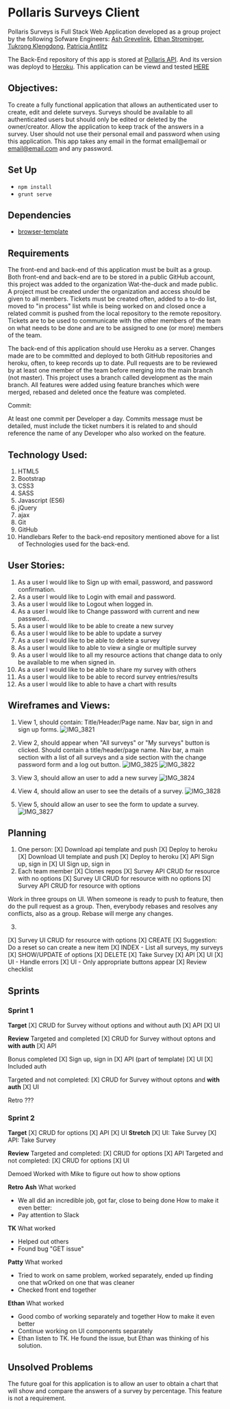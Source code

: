 # Pollaris Surveys Client

  Pollaris Surveys is Full Stack Web Application developed as a group project by the following Sofware Engineers:
  [Ash Grevelink](https://github.com/hashbangash),
  [Ethan Strominger](https://github.com/etahnstrominger),
  [Tukrong Klengdong](https://github.com/tukrong),
  [Patricia Antlitz](https://github.com/patybn3)

The Back-End repository of this app is stored at [Pollaris API](https://github.com/wat-the-duck/pollaris-surveys-api).
And its version was deployd to [Heroku](https://mighty-retreat-69793.herokuapp.com/).
This application can be viewd and tested [HERE](https://wat-the-duck.github.io/pollaris-surveys-client/)

## Objectives:

To create a fully functional application that allows an authenticated user to create, edit and delete surveys. Surveys should be available to all authenticated users but should only be edited or deleted by the owner/creator. Allow the application to keep track of the answers in a survey. User should not use their personal email and password when using this application. This app takes any email in the format email@email or email@email.com and any password.

## Set Up
- `npm install`
- `grunt serve`

## Dependencies
- [browser-template](https://git.generalassemb.ly/ga-wdi-boston/browser-template)

## Requirements

The front-end and back-end of this application must be built as a group. Both front-end and back-end are to be stored in a public GitHub account, this project was added to the organization Wat-the-duck and made public. A project must be created under the organization and access should be given to all members. Tickets must be created often, added to a to-do list, moved to "in process" list while is being worked on and closed once a related commit is pushed from the local repository to the remote repository. Tickets are to be used to communicate with the other members of the team on what needs to be done and are to be assigned to one (or more) members of the team.

The back-end of this application should use Heroku as a server. Changes made are to be committed and deployed to both GitHub repositories and heroku, often, to keep records up to date. Pull requests are to be reviewed by at least one member of the team before merging into the main branch (not master). This project uses a branch called development as the main branch. All features were added using feature branches which were merged, rebased and deleted once the feature was completed.

Commit:

At least one commit per Developer a day. Commits message must be detailed, must include the ticket numbers it is related to and should reference the name of any Developer who also worked on the feature.

## Technology Used:

1. HTML5
2. Bootstrap
3. CSS3
4. SASS
5. Javascript (ES6)
6. jQuery
7. ajax
8. Git
9. GitHub
10. Handlebars
Refer to the back-end repository mentioned above for a list of Technologies used for the back-end.

## User Stories:

1.	As a user I would like to Sign up with email, password, and password confirmation.
2.	As a user I would like to Login with email and password.
3.	As a user I would like to Logout when logged in.
4.	As a user I would like to Change password with current and new password..
5.	As a user I would like to be able to create a new survey
6.	As a user I would like to be able to update a survey
7.	As a user I would like to be able to delete a survey
8.	As a user I would like to able to view a single or multiple survey
9.	As a user I would like to all my resource actions that change data to only be available to me when signed in.
10.	As a user I would like to be able to share my survey with others
11.	As a user I would like to be able to record survey entries/results
12.	As a user I would like to able to have a chart with results

## Wireframes and Views:

1. View 1, should contain: Title/Header/Page name. Nav bar, sign in and sign up forms.
![IMG_3821](https://user-images.githubusercontent.com/22508682/76435452-62f54080-638d-11ea-925e-eb0a252bcb4f.jpg)

2. View 2, should appear when "All surveys" or "My surveys" button is clicked. Should contain a title/header/page name. Nav bar, a main section with a list of all surveys and a side section with the change password form and a log out button.
![IMG_3825](https://user-images.githubusercontent.com/22508682/76435476-68528b00-638d-11ea-8990-25da5a3d51d5.jpg)
![IMG_3822](https://user-images.githubusercontent.com/22508682/76435491-6d173f00-638d-11ea-9ea7-abefba33b9f0.jpg)

3. View 3, should allow an user to add a new survey
![IMG_3824](https://user-images.githubusercontent.com/22508682/76435580-8d46fe00-638d-11ea-88ca-ce6094a5dae4.jpg)

4. View 4, should allow an user to see the details of a survey.
![IMG_3828](https://user-images.githubusercontent.com/22508682/76435607-98019300-638d-11ea-8e0a-d0e550e874c1.jpg)

5. View 5, should allow an user to see the form to update a survey.
![IMG_3827](https://user-images.githubusercontent.com/22508682/76435626-9cc64700-638d-11ea-978f-10e6397ab897.jpg)

## Planning

1. One person:
  [X] Download api template and push
  [X] Deploy to heroku
  [X] Download UI template and push
  [X] Deploy to heroku
[X] API Sign up, sign in
[X] UI Sign up, sign in
2. Each team member
  [X] Clones repos
[X] Survey API CRUD for resource with no options
[X] Survey UI CRUD for resource with no options
[X] Survey API CRUD for resource with options

Work in three groups on UI.  When someone is ready to push to feature,
then do the pull request as a group.  Then, everybody rebases and
resolves any conflicts, also as a group.  Rebase will merge any changes.

3.
[X] Survey UI CRUD for resource with options
    [X] CREATE
        [X] Suggestion: Do a reset so can create a new item
    [X] INDEX - List all surveys, my surveys
    [X] SHOW/UPDATE of options
    [X] DELETE
[X] Take Survey
    [X] API
    [X] UI
[X] UI - Handle errors
[X] UI - Only appropriate buttons appear
[X] Review checklist

## Sprints
### Sprint 1
**Target**
[X] CRUD for Survey without options and without auth
    [X] API
    [X] UI

**Review**
Targeted and completed
[X] CRUD for Survey without optons and **with auth**
    [X] API

Bonus completed
[X] Sign up, sign in
    [X] API (part of template)
    [X] UI
[X] Included auth

Targeted and not completed:
[X] CRUD for Survey without optons and **with auth**
    [X] UI

Retro
???

### Sprint 2
**Target**
[X] CRUD for options
    [X] API
    [X] UI
**Stretch**
[X] UI: Take Survey
[X] API: Take Survey

**Review**
Targeted and completed:
[X] CRUD for options
    [X] API
Targeted and not completed:
[X] CRUD for options
    [X] UI

Demoed
Worked with Mike to figure out how to show options

**Retro**
**Ash**
What worked
  - We all did an incredible job, got far, close to being done
How to make it even better:
  - Pay attention to Slack

**TK**
What worked
  - Helped out others
  - Found bug "GET issue"

**Patty**
What worked
  - Tried to work on same problem, worked separately, ended up finding
one that wOrked on one that was cleaner
  - Checked front end together

**Ethan**
What worked
  - Good combo of working separately and together
How to make it even better
  - Continue working on UI components separately
  - Ethan listen to TK.  He found the issue, but Ethan was thinking of his solution.

## Unsolved Problems

The future goal for this application is to allow an user to obtain a chart that will show and compare the answers of a survey by percentage. This feature is not a requirement.
